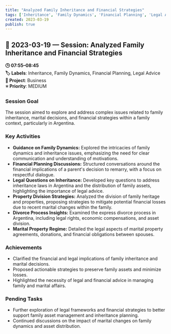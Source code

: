 ```yaml
---
title: "Analyzed Family Inheritance and Financial Strategies"
tags: ['Inheritance', 'Family Dynamics', 'Financial Planning', 'Legal Advice']
created: 2023-03-19
publish: true
---
```


## 📅 2023-03-19 — Session: Analyzed Family Inheritance and Financial Strategies

**🕒 07:55–08:45**  
**🏷️ Labels**: Inheritance, Family Dynamics, Financial Planning, Legal Advice  
**📂 Project**: Business  
**⭐ Priority**: MEDIUM  


### Session Goal
The session aimed to explore and address complex issues related to family inheritance, marital decisions, and financial strategies within a family context, particularly in Argentina.

### Key Activities
- **Guidance on Family Dynamics:** Explored the intricacies of family dynamics and inheritance issues, emphasizing the need for clear communication and understanding of motivations.
- **Financial Planning Discussions:** Structured conversations around the financial implications of a parent's decision to remarry, with a focus on respectful dialogue.
- **Legal Questions on Inheritance:** Developed key questions to address inheritance laws in Argentina and the distribution of family assets, highlighting the importance of legal advice.
- **Property Division Strategies:** Analyzed the division of family heritage and properties, proposing strategies to mitigate potential financial losses due to recent marital changes within the family.
- **Divorce Process Insights:** Examined the express divorce process in Argentina, including legal rights, economic compensations, and asset division.
- **Marital Property Regime:** Detailed the legal aspects of marital property agreements, donations, and financial obligations between spouses.

### Achievements
- Clarified the financial and legal implications of family inheritance and marital decisions.
- Proposed actionable strategies to preserve family assets and minimize losses.
- Highlighted the necessity of legal and financial advice in managing family and marital affairs.

### Pending Tasks
- Further exploration of legal frameworks and financial strategies to better support family asset management and inheritance planning.
- Continued discussions on the impact of marital changes on family dynamics and asset distribution.
